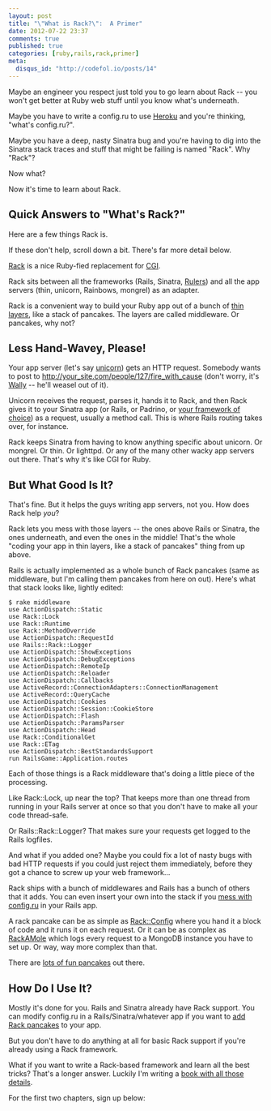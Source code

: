 ```yaml
---
layout: post
title: "\"What is Rack?\":  A Primer"
date: 2012-07-22 23:37
comments: true
published: true
categories: [ruby,rails,rack,primer]
meta:
  disqus_id: "http://codefol.io/posts/14"
---
```

Maybe an engineer you respect just told you to go learn about Rack -- you won't get better at Ruby web stuff until you know what's underneath.

Maybe you have to write a config.ru to use <a href="http://heroku.com">Heroku</a> and you're thinking, "what's config.ru?".

Maybe you have a deep, nasty Sinatra bug and you're having to dig into the Sinatra stack traces and stuff that might be failing is named "Rack".  Why "Rack"?

Now what?

Now it's time to learn about Rack.

<h2> Quick Answers to "What's Rack?"</h2>

Here are a few things Rack is.

If these don't help, scroll down a bit.  There's far more detail below.

<a href="http://rack.github.com">Rack</a> is a nice Ruby-fied replacement for <a href="http://en.wikipedia.org/wiki/Common_Gateway_Interface">CGI</a>.

Rack sits between all the frameworks (Rails, Sinatra, <a href="http://rebuilding-rails.com">Rulers</a>) and all the app servers (thin, unicorn, Rainbows, mongrel) as an adapter.

Rack is a convenient way to build your Ruby app out of a bunch of <a href="http://railscasts.com/episodes/151-rack-middleware">thin layers</a>, like a stack of pancakes.  The layers are called middleware.  Or pancakes, why not?

<h2> Less Hand-Wavey, Please! </h2>

Your app server (let's say <a href="https://github.com/blog/517-unicorn">unicorn</a>) gets an HTTP request.  Somebody wants to post to http://your_site.com/people/127/fire_with_cause (don't worry, it's <a href="http://www.dilbert.com">Wally</a> -- he'll weasel out of it).

Unicorn receives the request, parses it, hands it to Rack, and then Rack gives it to your Sinatra app (or Rails, or Padrino, or <a href="http://rebuilding-rails.com">your framework of choice</a>) as a request, usually a method call.  This is where Rails routing takes over, for instance.

Rack keeps Sinatra from having to know anything specific about unicorn.  Or mongrel.  Or thin.  Or lighttpd.  Or any of the many other wacky app servers out there.  That's why it's like CGI for Ruby.

<h2>But What Good Is It?</h2>

That's fine.  But it helps the guys writing app servers, not you.  How does Rack help <i>you</i>?

Rack lets you mess with those layers -- the ones above Rails or Sinatra, the ones underneath, and even the ones in the middle!  That's the whole "coding your app in thin layers, like a stack of pancakes" thing from up above.

Rails is actually implemented as a whole bunch of Rack pancakes (same as middleware, but I'm calling them pancakes from here on out).  Here's what that stack looks like, lightly edited:

```
$ rake middleware
use ActionDispatch::Static
use Rack::Lock
use Rack::Runtime
use Rack::MethodOverride
use ActionDispatch::RequestId
use Rails::Rack::Logger
use ActionDispatch::ShowExceptions
use ActionDispatch::DebugExceptions
use ActionDispatch::RemoteIp
use ActionDispatch::Reloader
use ActionDispatch::Callbacks
use ActiveRecord::ConnectionAdapters::ConnectionManagement
use ActiveRecord::QueryCache
use ActionDispatch::Cookies
use ActionDispatch::Session::CookieStore
use ActionDispatch::Flash
use ActionDispatch::ParamsParser
use ActionDispatch::Head
use Rack::ConditionalGet
use Rack::ETag
use ActionDispatch::BestStandardsSupport
run RailsGame::Application.routes
```

Each of those things is a Rack middleware that's doing a little piece of the processing.

Like Rack::Lock, up near the top?  That keeps more than one thread from running in your Rails server at once so that you don't have to make all your code thread-safe.

Or Rails::Rack::Logger?  That makes sure your requests get logged to the Rails logfiles.

And what if you added one?  Maybe you could fix a lot of nasty bugs with bad HTTP requests if you could just reject them immediately, before they got a chance to screw up your web framework...

Rack ships with a bunch of middlewares and Rails has a bunch of others that it adds.  You can even insert your own into the stack if you <a href="http://guides.rubyonrails.org/rails_on_rack.html">mess with config.ru</a> in your Rails app.

A rack pancake can be as simple as <a href="http://rack.rubyforge.org/doc/Rack/Config.html">Rack::Config</a> where you hand it a block of code and it runs it on each request.  Or it can be as complex as <a href="http://rackamole.com/">RackAMole</a> which logs every request to a MongoDB instance you have to set up.  Or way, way more complex than that.

There are <a href="https://github.com/rack/rack/wiki/List-of-Middleware">lots of fun pancakes</a> out there.

<h2> How Do I Use It?</h2>

Mostly it's done for you.  Rails and Sinatra already have Rack support.  You can modify config.ru in a Rails/Sinatra/whatever app if you want to <a href="http://railscasts.com/episodes/151-rack-middleware">add Rack pancakes</a> to your app.

But you don't have to do anything at all for basic Rack support if you're already using a Rack framework.

What if you want to write a Rack-based framework and learn all the best tricks?  That's a longer answer.  Luckily I'm writing a <a href="http://rebuilding-rails.com">book with all those details</a>.

For the first two chapters, sign up below:

